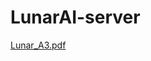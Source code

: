 # LunarAI-server
[Lunar_A3.pdf](https://github.com/cosmicandstar/LunarAI-server/files/8341597/Lunar_A3.pdf)
